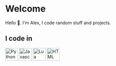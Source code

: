 # Welcome

Hello 👋. I'm Alex, I code random stuff and projects.

## I code in 

<span>
  <img src="https://raw.githubusercontent.com/bablubambal/All_logo_and_pictures/1ac69ce5fbc389725f16f989fa53c62d6e1b4883/programming%20languages/python.svg" alt="Python" width="40" height="40" style="display:inline-block;"/> 
  <img src="https://raw.githubusercontent.com/bablubambal/All_logo_and_pictures/1ac69ce5fbc389725f16f989fa53c62d6e1b4883/social%20icons/javascript.svg" alt="Javascript" width="40" height="40" style="display:inline-block;"/>
  <img src="https://www.lua.org/images/lua-logo.gif" alt="Lua" width="40" height="40" style="display:inline-block;"/>
  <img src="https://raw.githubusercontent.com/bablubambal/All_logo_and_pictures/1ac69ce5fbc389725f16f989fa53c62d6e1b4883/social%20icons/html5.svg" alt="HTML" width="40" height="40" style="display:inline-block;"/>
</span>
